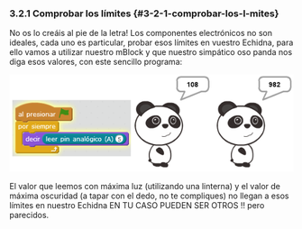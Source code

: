 ### 3.2.1 Comprobar los límites {#3-2-1-comprobar-los-l-mites}

No os lo creáis al pie de la letra! Los componentes electrónicos no son ideales, cada uno es particular, probar esos límites en vuestro Echidna, para ello vamos a utilizar nuestro mBlock y que nuestro simpático oso panda nos diga esos valores, con este sencillo programa:

![](/images/image29.png)

El valor que leemos con máxima luz (utilizando una linterna) y el valor de máxima oscuridad (a tapar con el dedo, no te compliques) no llegan a esos límites en nuestro Echidna EN TU CASO PUEDEN SER OTROS !! pero parecidos.

